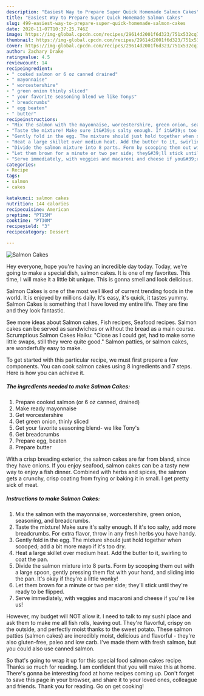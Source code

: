 ```yaml
---
description: "Easiest Way to Prepare Super Quick Homemade Salmon Cakes"
title: "Easiest Way to Prepare Super Quick Homemade Salmon Cakes"
slug: 499-easiest-way-to-prepare-super-quick-homemade-salmon-cakes
date: 2020-11-07T10:37:25.746Z
image: https://img-global.cpcdn.com/recipes/29614d2001f6d323/751x532cq70/salmon-cakes-recipe-main-photo.jpg
thumbnail: https://img-global.cpcdn.com/recipes/29614d2001f6d323/751x532cq70/salmon-cakes-recipe-main-photo.jpg
cover: https://img-global.cpcdn.com/recipes/29614d2001f6d323/751x532cq70/salmon-cakes-recipe-main-photo.jpg
author: Zachary Drake
ratingvalue: 4.5
reviewcount: 14
recipeingredient:
- " cooked salmon or 6 oz canned drained"
- " mayonnaise"
- " worcestershire"
- " green onion thinly sliced"
- " your favorite seasoning blend we like Tonys"
- " breadcrumbs"
- " egg beaten"
- " butter"
recipeinstructions:
- "Mix the salmon with the mayonnaise, worcestershire, green onion, seasoning, and breadcrumbs."
- "Taste the mixture! Make sure it&#39;s salty enough. If it&#39;s too salty, add more breadcrumbs. For extra flavor, throw in any fresh herbs you have handy."
- "Gently fold in the egg. The mixture should just hold together when scooped; add a bit more mayo if it&#39;s too dry."
- "Heat a large skillet over medium heat. Add the butter to it, swirling to coat the pan."
- "Divide the salmon mixture into 8 parts. Form by scooping them out with a large spoon, gently pressing them flat with your hand, and sliding into the pan. It&#39;s okay if they&#39;re a little wonky!"
- "Let them brown for a minute or two per side; they&#39;ll stick until they&#39;re ready to be flipped."
- "Serve immediately, with veggies and macaroni and cheese if you&#39;re like us!"
categories:
- Recipe
tags:
- salmon
- cakes

katakunci: salmon cakes 
nutrition: 144 calories
recipecuisine: American
preptime: "PT15M"
cooktime: "PT30M"
recipeyield: "3"
recipecategory: Dessert

---
```



![Salmon Cakes](https://img-global.cpcdn.com/recipes/29614d2001f6d323/751x532cq70/salmon-cakes-recipe-main-photo.jpg)

Hey everyone, hope you're having an incredible day today. Today, we're going to make a special dish, salmon cakes. It is one of my favorites. This time, I will make it a little bit unique. This is gonna smell and look delicious.

Salmon Cakes is one of the most well liked of current trending foods in the world. It is enjoyed by millions daily. It's easy, it's quick, it tastes yummy. Salmon Cakes is something that I have loved my entire life. They are fine and they look fantastic.

See more ideas about Salmon cakes, Fish recipes, Seafood recipes. Salmon cakes can be served as sandwiches or without the bread as a main course. Scrumptious Salmon Cakes Haiku: &#34;Close as I could get, had to make some little swaps, still they were quite good.&#34; Salmon patties, or salmon cakes, are wonderfully easy to make.


To get started with this particular recipe, we must first prepare a few components. You can cook salmon cakes using 8 ingredients and 7 steps. Here is how you can achieve it.

<!--inarticleads1-->

##### The ingredients needed to make Salmon Cakes:

1. Prepare  cooked salmon (or 6 oz canned, drained)
1. Make ready  mayonnaise
1. Get  worcestershire
1. Get  green onion, thinly sliced
1. Get  your favorite seasoning blend- we like Tony&#39;s
1. Get  breadcrumbs
1. Prepare  egg, beaten
1. Prepare  butter


With a crisp breading exterior, the salmon cakes are far from bland, since they have onions. If you enjoy seafood, salmon cakes can be a tasty new way to enjoy a fish dinner. Combined with herbs and spices, the salmon gets a crunchy, crisp coating from frying or baking it in small. I get pretty sick of meat. 

<!--inarticleads2-->

##### Instructions to make Salmon Cakes:

1. Mix the salmon with the mayonnaise, worcestershire, green onion, seasoning, and breadcrumbs.
1. Taste the mixture! Make sure it&#39;s salty enough. If it&#39;s too salty, add more breadcrumbs. For extra flavor, throw in any fresh herbs you have handy.
1. Gently fold in the egg. The mixture should just hold together when scooped; add a bit more mayo if it&#39;s too dry.
1. Heat a large skillet over medium heat. Add the butter to it, swirling to coat the pan.
1. Divide the salmon mixture into 8 parts. Form by scooping them out with a large spoon, gently pressing them flat with your hand, and sliding into the pan. It&#39;s okay if they&#39;re a little wonky!
1. Let them brown for a minute or two per side; they&#39;ll stick until they&#39;re ready to be flipped.
1. Serve immediately, with veggies and macaroni and cheese if you&#39;re like us!


However, my budget will NOT allow it. I need to talk to my sushi place and ask them to make me all fish rolls, leaving out. They&#39;re flavorful, crispy on the outside, and perfectly moist thanks to the sweet potato. These salmon patties (salmon cakes) are incredibly moist, delicious and flavorful - they&#39;re also gluten-free, paleo and low carb. I&#39;ve made them with fresh salmon, but you could also use canned salmon. 

So that's going to wrap it up for this special food salmon cakes recipe. Thanks so much for reading. I am confident that you will make this at home. There's gonna be interesting food at home recipes coming up. Don't forget to save this page in your browser, and share it to your loved ones, colleague and friends. Thank you for reading. Go on get cooking!
